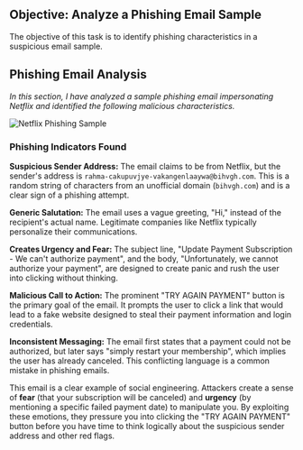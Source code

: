 
## Objective: Analyze a Phishing Email Sample
The objective of this task is to identify phishing characteristics in a suspicious email sample.

## Phishing Email Analysis

*In this section, I have analyzed a sample phishing email impersonating Netflix and identified the following malicious characteristics.*

![Netflix Phishing Sample](Netflix_phishing_email.png)

### Phishing Indicators Found

**Suspicious Sender Address:** The email claims to be from Netflix, but the sender's address is `rahma-cakupuvjye-vakangenlaaywa@bihvgh.com`. This is a random string of characters from an unofficial domain (`bihvgh.com`) and is a clear sign of a phishing attempt.

**Generic Salutation:** The email uses a vague greeting, "Hi," instead of the recipient's actual name. Legitimate companies like Netflix typically personalize their communications.

**Creates Urgency and Fear:** The subject line, "Update Payment Subscription - We can't authorize payment", and the body, "Unfortunately, we cannot authorize your payment", are designed to create panic and rush the user into clicking without thinking.

**Malicious Call to Action:** The prominent "TRY AGAIN PAYMENT" button is the primary goal of the email. It prompts the user to click a link that would lead to a fake website designed to steal their payment information and login credentials.

**Inconsistent Messaging:** The email first states that a payment could not be authorized, but later says "simply restart your membership", which implies the user has already canceled. This conflicting language is a common mistake in phishing emails.

This email is a clear example of social engineering. Attackers create a sense of **fear** (that your subscription will be canceled) and **urgency** (by mentioning a specific failed payment date) to manipulate you. By exploiting these emotions, they pressure you into clicking the "TRY AGAIN PAYMENT" button before you have time to think logically about the suspicious sender address and other red flags.
